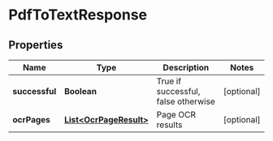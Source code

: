 
# PdfToTextResponse

## Properties
Name | Type | Description | Notes
------------ | ------------- | ------------- | -------------
**successful** | **Boolean** | True if successful, false otherwise |  [optional]
**ocrPages** | [**List&lt;OcrPageResult&gt;**](OcrPageResult.md) | Page OCR results |  [optional]



